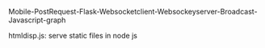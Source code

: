 Mobile-PostRequest-Flask-Websocketclient-Websockeyserver-Broadcast-Javascript-graph

htmldisp.js: serve static files in node js
